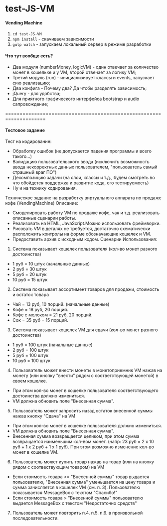 # test-JS-VM
#### Vending Machine

1. `cd test-JS-VM`
2. `npm install` - скачиваем зависимости
3. `gulp watch` - запускаем локальный сервер в режиме разработки

#### Что тут вообще есть?
- Два модуля (numberMoney, logicVM) - один отвечает за количество монет в кошельке и у VM, второй отвечает за логику VM;
- Третий модуль (run) - инициализирует классы и events, запускает сию реализацию;
- Два конфига - Почему два? Да чтобы разделять зависимость;
- jQuery - для удобства; 
- Для приятного графического интерфейса bootstrap и audio сапровождение;


====================================================================

#### Тестовое задание 
Тест на кодирование:
-	Обработку ошибок (не допускается падения программы и всего такого...)
-	Валидацию пользовательского ввода (исключить возможность ввода некорректных данных пользователем, "пользователь самый страшный враг ПО")
-	Декомпозицию задачи (на слои, классы и т.д., будем смотреть во что обойдется поддержка и развитие кода, его тестируемость) 
-	Ну и на технику кодирования.

Техническое задание на разработку виртуального аппарата по продаже кофе (VendingMachine)
Описание: 
-	Смоделировать работу VM по продаже кофе, чая и т.д. реализовать описанные сценарии работы.
-	Реализовать на HTML, JavaScript.Можно использовать фреймворки. 
-	Рисовать VM в деталях не требуется, достаточно схематически расположить контролы на форме обозначающие кошелек и VM. 
-	Предоставить архив с исходным кодом.
Сценарии Использования:
1.	Система показывает кошелек пользователя (кол-во монет разного достоинства)
-	1 руб = 10 штук (начальные данные)
-	2 руб = 30 штук
-	5 руб = 20 штук
-	10 руб = 15 штук
2.	Система показывает ассортимент товаров для продажи, стоимость и остаток товара
-	Чай = 13 руб, 10 порций. (начальные данные)
-	Кофе = 18 руб, 20 порций.
-	Кофе с молоком = 21 руб, 20 порций.
-	Сок = 35 руб = 15 порций.
3.	Система показывает кошелек VM для сдачи (кол-во монет разного достоинства)
-	1 руб = 100 штук (начальные данные)
-	2 руб = 100 штук
-	5 руб = 100 штук
-	10 руб = 100 штук
4.	Пользователь может внести монеты в монетоприемник VM нажав на монету (или кнопку "внести" рядом с соответствующей монетой) в своем кошелке.
-	При этом кол-во монет в кошелке пользователя соответствующего достоинства должно измениться.
-	VM должна обновить поле "Внесенная сумма".
5.	Пользователь может запросить назад остаток внесенной суммы нажав кнопку "Сдача" на VM
-	При этом кол-во монет в кошелке пользователя должно измениться.
-	VM должна обновить поле "Внесенная сумма".
-	Внесенная сумма возвращается целиком, при этом сумма возвращается наименьшим кол-вом монет. (напр: 23 руб = 2 х 10 руб + 1 х 2 руб + 1 х 1 руб). При этом возможно изменение кол-во монет в кошелке VM.
6.	Пользователь может купить товар нажав на товар (или на кнопку рядом с соотвествующим товаром) на VM
-	Если стоимость товара <= "Внесенной суммы" товар выдается пользователю, "Внесенная сумма" уменьшается на цену товара и сумма зачисляется в кошелек VM (см. п. 3). Пользователю показывается MessageBox с текстом "Спасибо!"
-	Если стоимость товара > "Внесенной суммы" пользователю выдается MessageBox с текстом "Недостаточно средств"
7.	Пользователь может повторить п.4. п.5. п.6. в произвольной последовательности.
